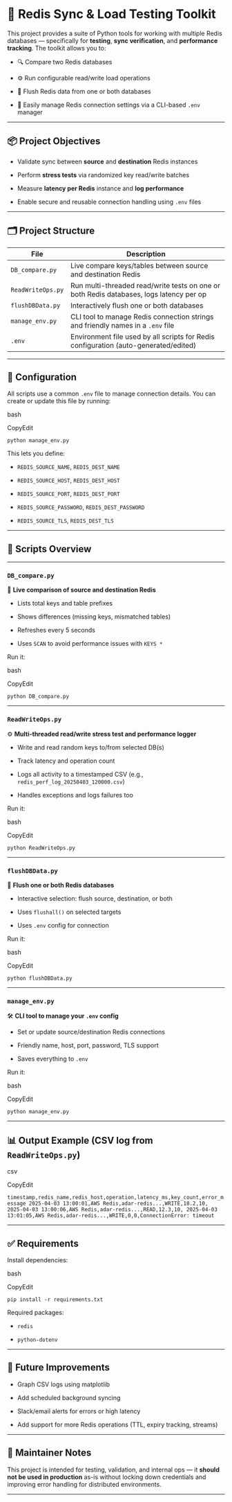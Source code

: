# 🔁 Redis Sync & Load Testing Toolkit

This project provides a suite of Python tools for working with multiple Redis databases — specifically for **testing**, **sync verification**, and **performance tracking**. The toolkit allows you to:

- 🔍 Compare two Redis databases
    
- ⚙️ Run configurable read/write load operations
    
- 🧹 Flush Redis data from one or both databases
    
- 🔧 Easily manage Redis connection settings via a CLI-based `.env` manager
    

---

## 📦 Project Objectives

- Validate sync between **source** and **destination** Redis instances
    
- Perform **stress tests** via randomized key read/write batches
    
- Measure **latency per Redis** instance and **log performance**
    
- Enable secure and reusable connection handling using `.env` files
    

---

## 🗂 Project Structure

|File|Description|
|---|---|
|`DB_compare.py`|Live compare keys/tables between source and destination Redis|
|`ReadWriteOps.py`|Run multi-threaded read/write tests on one or both Redis databases, logs latency per op|
|`flushDBData.py`|Interactively flush one or both databases|
|`manage_env.py`|CLI tool to manage Redis connection strings and friendly names in a `.env` file|
|`.env`|Environment file used by all scripts for Redis configuration (auto-generated/edited)|

---

## 🔧 Configuration

All scripts use a common `.env` file to manage connection details. You can create or update this file by running:

bash

CopyEdit

`python manage_env.py`

This lets you define:

- `REDIS_SOURCE_NAME`, `REDIS_DEST_NAME`
    
- `REDIS_SOURCE_HOST`, `REDIS_DEST_HOST`
    
- `REDIS_SOURCE_PORT`, `REDIS_DEST_PORT`
    
- `REDIS_SOURCE_PASSWORD`, `REDIS_DEST_PASSWORD`
    
- `REDIS_SOURCE_TLS`, `REDIS_DEST_TLS`
    

---

## 📄 Scripts Overview

---

### `DB_compare.py`

📌 **Live comparison of source and destination Redis**

- Lists total keys and table prefixes
    
- Shows differences (missing keys, mismatched tables)
    
- Refreshes every 5 seconds
    
- Uses `SCAN` to avoid performance issues with `KEYS *`
    

Run it:

bash

CopyEdit

`python DB_compare.py`

---

### `ReadWriteOps.py`

⚙️ **Multi-threaded read/write stress test and performance logger**

- Write and read random keys to/from selected DB(s)
    
- Track latency and operation count
    
- Logs all activity to a timestamped CSV (e.g., `redis_perf_log_20250403_120000.csv`)
    
- Handles exceptions and logs failures too
    

Run it:

bash

CopyEdit

`python ReadWriteOps.py`

---

### `flushDBData.py`

🧹 **Flush one or both Redis databases**

- Interactive selection: flush source, destination, or both
    
- Uses `flushall()` on selected targets
    
- Uses `.env` config for connection
    

Run it:

bash

CopyEdit

`python flushDBData.py`

---

### `manage_env.py`

🛠 **CLI tool to manage your `.env` config**

- Set or update source/destination Redis connections
    
- Friendly name, host, port, password, TLS support
    
- Saves everything to `.env`
    

Run it:

bash

CopyEdit

`python manage_env.py`

---

## 📊 Output Example (CSV log from `ReadWriteOps.py`)

csv

CopyEdit

`timestamp,redis_name,redis_host,operation,latency_ms,key_count,error_message 2025-04-03 13:00:01,AWS Redis,adar-redis...,WRITE,18.2,10, 2025-04-03 13:00:06,AWS Redis,adar-redis...,READ,12.3,10, 2025-04-03 13:01:05,AWS Redis,adar-redis...,WRITE,0,0,ConnectionError: timeout`

---

## ✅ Requirements

Install dependencies:

bash

CopyEdit

`pip install -r requirements.txt`

Required packages:

- `redis`
    
- `python-dotenv`
    

---

## 🚀 Future Improvements

- Graph CSV logs using matplotlib
    
- Add scheduled background syncing
    
- Slack/email alerts for errors or high latency
    
- Add support for more Redis operations (TTL, expiry tracking, streams)
    

---

## 🧠 Maintainer Notes

This project is intended for testing, validation, and internal ops — it **should not be used in production** as-is without locking down credentials and improving error handling for distributed environments.

---
